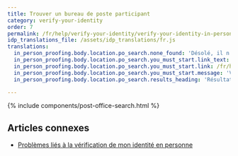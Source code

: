 ```yaml
---
title: Trouver un bureau de poste participant
category: verify-your-identity
order: 7
permalink: /fr/help/verify-your-identity/verify-your-identity-in-person/find-a-participating-post-office/
idp_translations_file: /assets/idp_translations/fr.js
translations:
  in_person_proofing.body.location.po_search.none_found: 'Désolé, il n’y a pas de bureaux de poste participants dans un rayon de 50 miles de la ville %{address}'
  in_person_proofing.body.location.po_search.you_must_start.link_text: 'En savoir plus sur la vérification de votre identité en personne.'
  in_person_proofing.body.location.po_search.you_must_start.link: /fr/help/verify-your-identity/verify-your-identity-in-person/
  in_person_proofing.body.location.po_search.you_must_start.message: 'Vous devez commencer cette procédure sur %{app_name} avant de vous rendre au bureau de poste.'
  in_person_proofing.body.location.po_search.results_heading: 'Résultats de la recherche pour des bureaux de poste près de vous'

---
```


{% include components/post-office-search.html %}

## Articles connexes

* [Problèmes liés à la vérification de mon identité en personne](/fr/help/verify-your-identity/verify-your-identity-in-person/)
